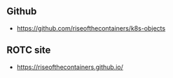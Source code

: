 ## Github
- https://github.com/riseofthecontainers/k8s-objects

## ROTC site
- https://riseofthecontainers.github.io/